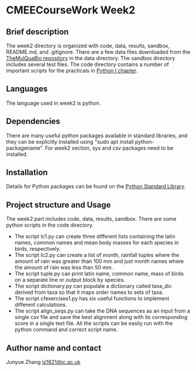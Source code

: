 # CMEECourseWork Week2
## Brief description
The week2 directory is organized with code, data, results, sandbox, README.md, and .gitignore. There are a few data files downloaded from the [TheMulQuaBio repository](https://github.com/mhasoba/TheMulQuaBio) in the data directory. 
The sandbox directory includes several test files.
The code directory contains a number of important scripts for the practicals in [Python I chapter](https://mhasoba.github.io/TheMulQuaBio/notebooks/05-Python_I.html#practicals).


## Languages
The language used in week2 is python.

## Dependencies
There are many useful python packages available in standard libraries, and they can be explicitly installed using "sudo apt install python-packagename". For week2 section, sys and csv packages need to be installed. 

## Installation
Details for Python packages can be found on the [Python Standard Library](https://docs.python.org/3/library/index.html). 

## Project structure and Usage
The week2 part includes code, data, results, sandbox. There are some python scripts in the code directory.
+ The script lc1.py can create three different lists containing the latin names, common names and mean body masses for each species in birds, respectively.
+ The script lc2.py can create a list of month, rainfall tuples where the amount of rain was greater than 100 mm and just month names where the amount of rain was less than 50 mm. 
+ The script tuple.py can print latin name, common name, mass of birds on a separate line or output block by species. 
+ The script dictionary.py can populate a dictionary called taxa_dic derived from taxa so that it maps order names to sets of taxa.
+ The script cfexercises1.py has six useful functions to implement different calculations.
+ The script align_seqs.py can take the DNA sequences as an input from a single csv file and save the best alignment along with its corresponding score in a single text file. 
All the scripts can be easily run with the python command and correct script name.

## Author name and contact
Junyue Zhang  jz1621@ic.ac.uk
